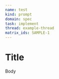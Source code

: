 ```yaml
---
name: test
kind: prompt
domain: spec
task: implement
thread: example-thread
matrix_ids: SAMPLE-1
---
```

# Title
Body